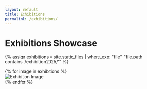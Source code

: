 ```yaml
---
layout: default
title: Exhibitions
permalink: /exhibitions/
---
```


# Exhibitions Showcase

{% assign exhibitions = site.static_files | where_exp: "file", "file.path contains '/exhibition2025/'" %}

<div class="gallery">
{% for image in exhibitions %}
    <div class="image-item">
        <img src="{{ site.baseurl }}{{ image.path | relative_url }}" alt="Exhibition Image">
    </div>
{% endfor %}
</div>


